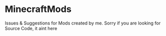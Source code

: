 # MinecraftMods

Issues & Suggestions for Mods created by me. Sorry if you are looking for Source Code, it aint here
